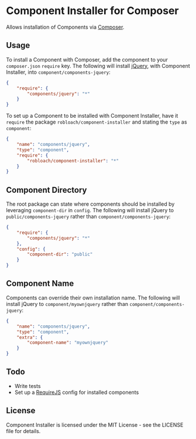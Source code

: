 Component Installer for Composer
================================

Allows installation of Components via [Composer](http://getcomposer.org).

Usage
-----

To install a Component with Composer, add the component to your `composer.json`
`require` key. The following will install [jQuery](http://jquery.com), with
Component Installer, into `component/components-jquery`:

``` json
{
    "require": {
        "components/jquery": "*"
    }
}
```

To set up a Component to be installed with Component Installer, have it
`require` the package `robloach/component-installer` and stating the `type` as
`component`:

``` json
{
    "name": "components/jquery",
    "type": "component",
    "require": {
        "robloach/component-installer": "*"
    }
}
```

Component Directory
-------------------

The root package can state where components should be installed by leveraging
`component-dir` in `config`. The following will install jQuery to
`public/components-jquery` rather than `component/components-jquery`:

``` json
{
    "require": {
        "components/jquery": "*"
    },
    "config": {
        "component-dir": "public"
    }
}
```

Component Name
--------------

Components can override their own installation name. The following will install
jQuery to `component/myownjquery` rather than `component/components-jquery`:

``` json
{
    "name": "components/jquery",
    "type": "component",
    "extra": {
        "component-name": "myownjquery"
    }
}
```

Todo
----

* Write tests
* Set up a [RequireJS](http://requirejs.org) config for installed components

License
-------

Component Installer is licensed under the MIT License - see the LICENSE file
for details.
